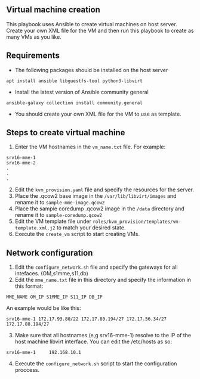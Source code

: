 ## Virtual machine creation

This playbook uses Ansible to create virtual machines on host server. Create your own XML file for the VM and then run this playbook to create as many VMs as you like. 

Requirements
------------

- The following packages should be installed on the host server
```
apt install ansible libguestfs-tool python3-libvirt
```

- Install  the latest version of Ansible community general
```
ansible-galaxy collection install community.general
```

- You should create your own XML file for the VM to use as template. 

Steps to create virtual machine
------------

1. Enter the VM hostnames in the <code>vm_name.txt</code> file. For example:
```
srv16-mme-1
srv16-mme-2
.
.
.
```
2. Edit the <code>kvm_provision.yaml</code> file and specify the resources for the server.
3. Place the .qcow2 base image in the <code>/var/lib/libvirt/images</code> and rename it to <code>sample-mme-image.qcow2</code>
4. Place the sample coredump .qcow2 image in the <code>/data</code> directory and rename it to <code>sample-coredump.qcow2</code>
5. Edit the VM template file under <code>roles/kvm_provision/templates/vm-template.xml.j2</code> to match your desired state. 
6. Execute the <code>create_vm</code> script to start creating VMs. 

## Network configuration

1. Edit the <code>configure_network.sh</code> file and specify the gateways for all intefaces. (OM,s1mme,s11,db)
2. Edit the <code>mme_name.txt</code> file in this directory and specify the information in this format:
```
MME_NAME OM_IP S1MME_IP S11_IP DB_IP
```

An example would be like this:
```
srv16-mme-1 172.17.93.80/22 172.17.80.194/27 172.17.56.34/27 172.17.88.194/27
```
3. Make sure that all hostnames (e,g srv16-mme-1) resolve to the IP of the host machine libvirt interface. You can edit the /etc/hosts as so:
```
srv16-mme-1     192.168.10.1
```
4. Execute the <code>configure_network.sh</code> script to start the configuration proccess.